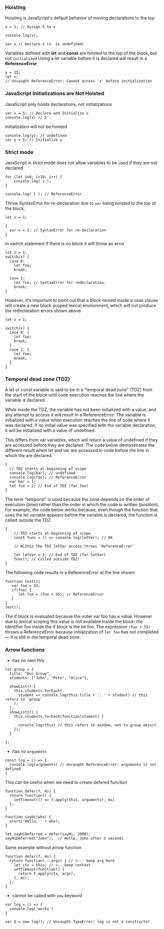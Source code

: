 ### Hoisting

Hoisting is JavaScript's default behavior of moving declarations to the top
```
x = 5; // Assign 5 to x

console.log(x);

var x // declare x (x  is undefined)
```

Variables defined with **let** and **const** are hoisted to the top of the block, but not `initialized`
Using a let variable before it is declared will result in a **ReferenceError**

```
x = 15;
let x;
// Uncaught ReferenceError: Cannot access 'x' before initialization
```

### JavaScript Initializations are Not Hoisted
JavaScript only hoists declarations, not initializations

```
var x = 5; // Declare and Initialize x
console.log(x) // 5
```

Initialization will not be hoisted

```
console.log(y); // undefined
var y = 5; // Initialize y 
```
### Strict mode
JavaScript in strict mode does not allow variables to be used if they are not declared

```
for (let i=0; i<10; i++) {
	console.log( i );
}

console.log( i ); // ReferenceError
```

Throw SyntaxError for re-declaration due to `var` being hoisted to the top of the block.
```
let x = 1;

{
  var x = 2; // SyntaxError for re-declaration
}
```

In switch statement if there is no block it will throw an error
```
let x = 1;
switch(x) {
  case 0:
    let foo;
    break;

  case 1:
    let foo; // SyntaxError for redeclaration.
    break;
}
```
However, it's important to point out that a block nested inside a case clause will create a new block scoped lexical environment, which will not produce the redeclaration errors shown above
```
let x = 1;

switch(x) {
  case 0: {
    let foo;
    break;
  }
  case 1: {
    let foo;
    break;
  }
}

```
### Temporal dead zone (TDZ)
A let or const variable is said to be in a "temporal dead zone" (TDZ) from the start of the block until code execution reaches the line where the variable is declared.

While inside the TDZ, the variable has not been initialized with a value, and any attempt to access it will result in a ReferenceError. The variable is initialized with a value when execution reaches the line of code where it was declared. If no initial value was specified with the variable declaration, it will be initialized with a value of undefined.

This differs from var variables, which will return a value of undefined if they are accessed before they are declared. The code below demonstrates the different result when let and var are accessed in code before the line in which the are declared.

```
{ 
  // TDZ starts at beginning of scope
  console.log(bar); // undefined
  console.log(foo); // ReferenceError
  var bar = 1;
  let foo = 2; // End of TDZ (for foo)
}
```

The term "temporal" is used because the zone depends on the order of execution (time) rather than the order in which the code is written (position). For example, the code below works because, even though the function that uses the let variable appears before the variable is declared, the function is called outside the TDZ
```
{
    // TDZ starts at beginning of scope
    const func = () => console.log(letVar); // OK

    // Within the TDZ letVar access throws `ReferenceError`

    let letVar = 3; // End of TDZ (for letVar)
    func(); // Called outside TDZ!
}

```

The following code results in a ReferenceError at the line shown:
```
function test(){
   var foo = 33;
   if(foo) {
      let foo = (foo + 55); // ReferenceError
   }
}
test();
```

The if block is evaluated because the outer var foo has a value. 
However due to lexical scoping this value is not available inside the block: the identifier foo inside the if block is the let foo. 
The expression `(foo + 55)` throws a ReferenceError because initialization of `let foo` has not completed — it is still in the temporal dead zone.

### Arrow functions
- has no own this

```
let group = {
  title: "Our Group",
  students: ["John", "Pete", "Alice"],

  showList() {
    this.students.forEach(
      student => console.log(this.title + ': ' + student) // this refers to `group`
    );
  },
  showList2() {
    this.students.forEach(function(student) {
     
      console.log(this) // this refers to window, not to group object
    });
  }
  
};
```

- has no `arguments`
```
const log = () => {
  console.log(arguments) // Uncaught ReferenceError: arguments is not defined
}
```

This can be useful when we need to create defered function
```
function defer(f, ms) {
  return function() {
    setTimeout(() => f.apply(this, arguments), ms)
  };
}

function sayHi(who) {
  alert('Hello, ' + who);
}

let sayHiDeferred = defer(sayHi, 2000);
sayHiDeferred("John");  // Hello, John after 2 seconds
```

Same example without arrow function
```
function defer(f, ms) {
  return function(...args) { // <--- keep arg here
    let ctx = this; // <-- keep context
    setTimeout(function() {
      return f.apply(ctx, args);
    }, ms);
  };
}
```

- cannot be called with `new` keyword
```
var log = () => {
  console.log('works')
}

var d = new log(); // Uncaught TypeError: log is not a constructor
```
